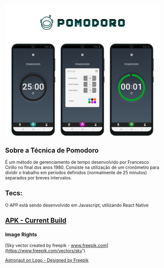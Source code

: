 ![](./assets/readmeHeader.png)
![](./assets/Screens.png)

## Sobre a Técnica de Pomodoro

É um método de gerenciamento de tempo desenvolvido por Francesco Cirillo no final dos anos 1980. Consiste na utilização de um cronômetro para dividir o trabalho em períodos definidos (normalmente de 25 minutos) separados por breves intervalos.

## Tecs:

O APP está sendo desenvolvido em Javascript, utilizando  React Native


## [APK - Current Build](https://exp-shell-app-assets.s3.us-west-1.amazonaws.com/android/%40ummatias/Pomodoro-936357e1bc474ecbb319cb07653778dc-signed.apk)



### Image Rights
[Sky vector created by freepik - www.freepik.com](https://www.freepik.com/vectors/sky')

[Astronaut on Logo - Designed by Freepik](http://www.freepik.com)
